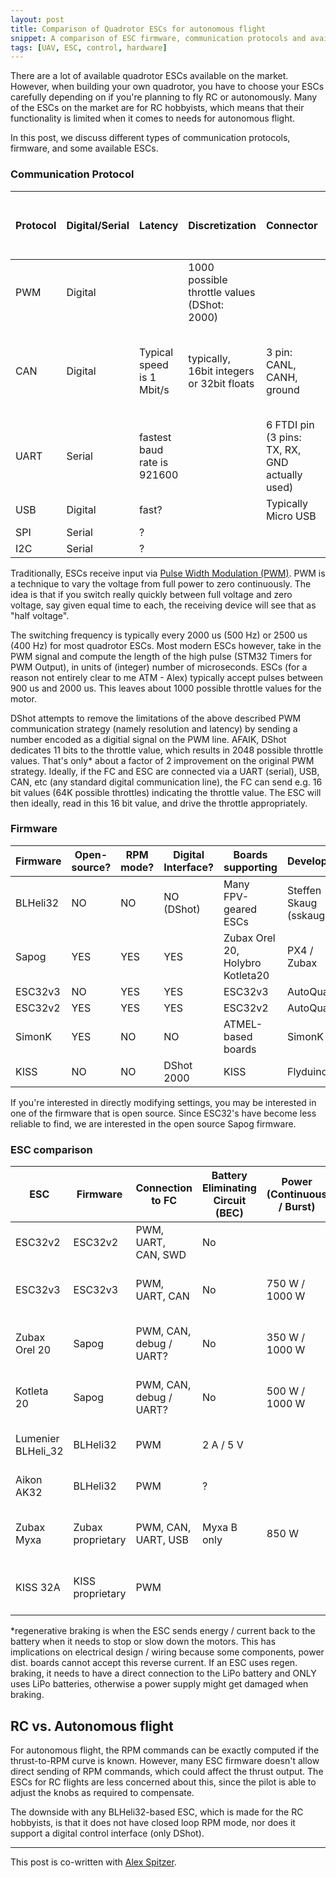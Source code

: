 ```yaml
---
layout: post
title: Comparison of Quadrotor ESCs for autonomous flight
snippet: A comparison of ESC firmware, communication protocols and available models for building a quadrotor for precise motor control
tags: [UAV, ESC, control, hardware]
---
```


There are a lot of available quadrotor ESCs available on the market.
However, when building your own quadrotor, you have to choose your ESCs carefully depending on if you're planning to fly RC or autonomously.
Many of the ESCs on the market are for RC hobbyists, which means that their functionality is limited when it comes to needs for autonomous flight.

In this post, we discuss different types of communication protocols, firmware, and some available ESCs.

### Communication Protocol

| Protocol | Digital/Serial | Latency                     | Discretization                              | Connector                                      | How to wire with ESCs                                       | How to wire with Flight Controller (FC)   |
|----------|----------------|-----------------------------|---------------------------------------------|------------------------------------------------|-------------------------------------------------------------|-----------------------|
| PWM      | Digital        |                             | 1000 possible throttle values (DShot: 2000) |                                                | Ground, signal, and 5 V to each ESC from FC                 |                       |
| CAN      | Digital        | Typical speed is 1 Mbit/s   | typically, 16bit integers or 32bit floats   | 3 pin: CANL, CANH, ground                      | CAN buses to each ESC in series with a terminating resistor | CANH and CANL to FC   |
| UART     | Serial        | fastest baud rate is 921600 |                                             | 6 FTDI pin (3 pins: TX, RX, GND actually used) | Individual TX, RX, GND to each ESC                          | TX, RX, and GND to FC |
| USB      | Digital        | fast?                       |                                             | Typically Micro USB                            |                                                             |                       |
| SPI      | Serial        | ?                           |                                             |                                                |                                                             |                       |
| I2C      | Serial         | ?                           |                                             |                                                |                                                             |                       |


Traditionally, ESCs receive input via [Pulse Width Modulation (PWM)](https://en.wikipedia.org/wiki/Pulse-width_modulation). PWM is a technique to vary the voltage from full power to zero continuously. The idea is that if you switch really quickly between full voltage and zero voltage, say given equal time to each, the receiving device will see that as "half voltage".

The switching frequency is typically every 2000 us (500 Hz) or 2500 us (400 Hz) for most quadrotor ESCs. Most modern ESCs however, take in the PWM signal and compute the length of the high pulse (STM32 Timers for PWM Output), in units of (integer) number of microseconds. ESCs (for a reason not entirely clear to me ATM - Alex) typically accept pulses between 900 us and 2000 us. This leaves about 1000 possible throttle values for the motor.

DShot attempts to remove the limitations of the above described PWM communication strategy (namely resolution and latency) by sending a number encoded as a digitial signal on the PWM line. AFAIK, DShot dedicates 11 bits to the throttle value, which results in 2048 possible throttle values. That's only* about a factor of 2 improvement on the original PWM strategy. Ideally, if the FC and ESC are connected via a UART (serial), USB, CAN, etc (any standard digital communication line), the FC can send e.g. 16 bit values (64K possible throttles) indicating the throttle value. The ESC will then ideally, read in this 16 bit value, and drive the throttle appropriately.

### Firmware

| Firmware | Open-source? | RPM mode? | Digital Interface? | Boards supporting                               | Developer              |
|----------|--------------|-----------|--------------------|-------------------------------------------------|------------------------|
| BLHeli32 | NO           | NO        | NO (DShot)         | Many FPV-geared ESCs                            | Steffen Skaug (sskaug) |
| Sapog    | YES          | YES       | YES                | Zubax Orel 20, Holybro Kotleta20                | PX4 / Zubax           |
| ESC32v3  | NO           | YES       | YES                | ESC32v3                                         | AutoQuad               |
| ESC32v2  | YES          | YES       | YES                | ESC32v2                                         | AutoQuad               |
| SimonK   | YES          | NO        | NO                 | ATMEL-based boards                              | SimonK                |
| KISS     | NO           | NO        | DShot 2000         | KISS                                            | Flyduino               |


If you're interested in directly modifying settings, you may be interested in one of the firmware that is open source. Since ESC32's have become less reliable to find, we are interested in the open source Sapog firmware.

### ESC comparison

| ESC                | Firmware          | Connection to FC        | Battery Eliminating Circuit (BEC) | Power (Continuous / Burst) | Current (C / B)    | Weight                              | Features|
|--------------------|-------------------|-------------------------|-----------------------------------|----------------------------|--------------------|-------------------------------------|---------------------------------------------------------------------------------|
| ESC32v2            | ESC32v2           | PWM, UART, CAN, SWD     | No                                |                            | 20 A / 50 A        |                                     | closed loop RPM                                                                       |
| ESC32v3            | ESC32v3           | PWM, UART, CAN          | No                                | 750 W / 1000 W             | 20 A (40 A) / 50 A | 5.7 g (single) 22.8 g (quad)        | closed loop RPM                                                                  |
| Zubax Orel 20      | Sapog             | PWM, CAN, debug / UART? | No                                | 350 W / 1000 W             | 20 A / 55 A        | 10 g (single) 40.0 g (quad)         | Regenerative braking*|
| Kotleta 20         | Sapog             | PWM, CAN, debug / UART? | No                                | 500 W / 1000 W             | 20 A / 55 A        | 8.8 g (single) 35.2 g (quad)        | Regenerative braking*, closed loop RPM|
| Lumenier BLHeli_32 | BLHeli32          | PWM                     | 2 A / 5 V                         |                            | 50 A / 55 A        | 20 g (quad channel)                 | Four channels in one                                                          |
| Aikon AK32         | BLHeli32          | PWM                     | ?                                 |                            | 35 A / 45 A        | 20 g (quad channel)                 | Four channels in one                                                             |
| Zubax Myxa         | Zubax proprietary | PWM, CAN, UART, USB     | Myxa B only                       | 850 W                      | 30 A / 50 A        | 26 g (single) 104.0 g (quad)        |                                                                                 |
| KISS 32A           | KISS proprietary  | PWM                     |                                   |                            | 32 A / 45 A        | 3.3 g (single) 13.2 g (quad)        | Regenerative braking|

*regenerative braking is when the ESC sends energy / current back to the battery when it needs to stop or slow down the motors. This has implications on electrical design / wiring because some components, power dist. boards cannot accept this reverse current. If an ESC uses regen. braking, it needs to have a direct connection to the LiPo battery and ONLY uses LiPo batteries, otherwise a power supply might get damaged when braking. 

## RC vs. Autonomous flight

For autonomous flight, the RPM commands can be exactly computed if the thrust-to-RPM curve is known.
However, many ESC firmware doesn't allow direct sending of RPM commands, which could affect the thrust output.
The ESCs for RC flights are less concerned about this, since the pilot is able to adjust the knobs as required to compensate.

The downside with any BLHeli32-based ESC, which is made for the RC hobbyists, is that it does not have closed loop RPM mode, nor does it support a digital control interface (only DShot).


-------------

This post is co-written with [Alex Spitzer](http://alexspitzer.com).
